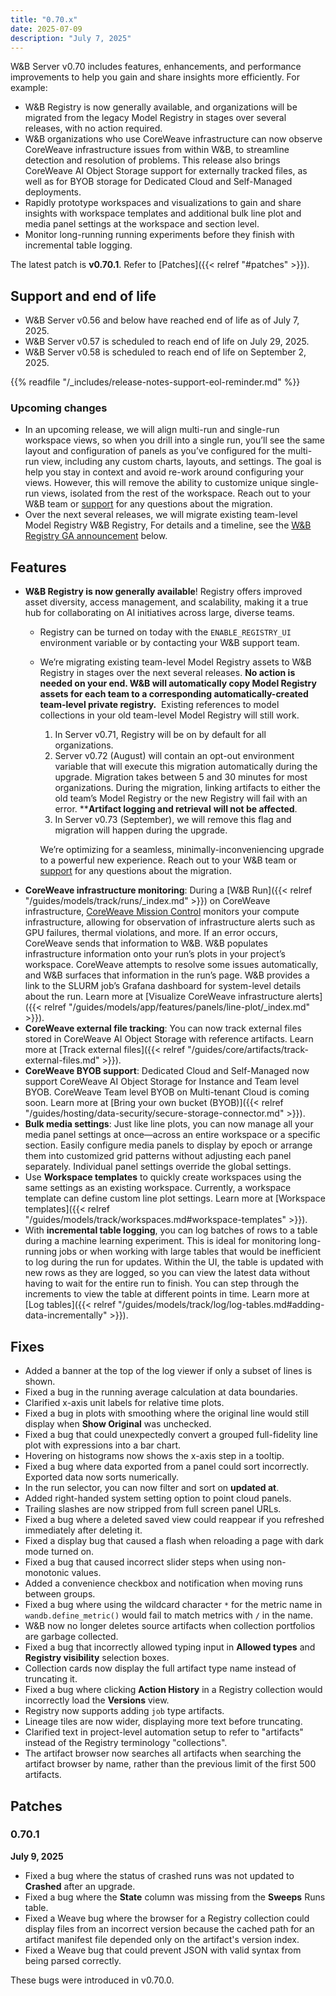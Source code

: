 ```yaml
---
title: "0.70.x"
date: 2025-07-09
description: "July 7, 2025"
---
```


W&B Server v0.70 includes features, enhancements, and performance improvements to help you gain and share insights more efficiently. For example:

- W&B Registry is now generally available, and organizations will be migrated from the legacy Model Registry in stages over several releases, with no action required.
- W&B organizations who use CoreWeave infrastructure can now observe CoreWeave infrastructure issues from within W&B, to streamline detection and resolution of problems. This release also brings CoreWeave AI Object Storage support for externally tracked files, as well as for BYOB storage for Dedicated Cloud and Self-Managed deployments.
- Rapidly prototype workspaces and visualizations to gain and share insights with workspace templates and additional bulk line plot and media panel settings at the workspace and section level.
- Monitor long-running running experiments before they finish with incremental table logging.

The latest patch is **v0.70.1**. Refer to [Patches]({{< relref "#patches" >}}).

<!--more-->

## Support and end of life
<ul>
  <li>W&B Server v0.56 and below have reached end of life as of July 7, 2025.</li>


  <li>W&B Server v0.57 is scheduled to reach end of life on July 29, 2025.</li>
  <li>W&B Server v0.58 is scheduled to reach end of life on September 2, 2025.</li>
</ul><!-- This is in HTML to fix the admonition included below showing up as a child of the second item -->

{{% readfile "/_includes/release-notes-support-eol-reminder.md" %}}

### Upcoming changes
- In an upcoming release, we will align multi-run and single-run workspace views, so when you drill into a single run, you’ll see the same layout and configuration of panels as you’ve configured for the multi-run view, including any custom charts, layouts, and settings. The goal is help you stay in context and avoid re-work around configuring your views. However, this will remove the ability to customize unique single-run views, isolated from the rest of the workspace. Reach out to your W&B team or [support](mailto:support@wandb.ai) for any questions about the migration.
- Over the next several releases, we will migrate existing team-level Model Registry W&B Registry, For details and a timeline, see the [W&B Registry GA announcement](#registry_ga_announcement) below.

## Features
- <a id="registry_ga_announcement"></a> **W&B Registry is now generally available**! Registry offers improved asset diversity, access management, and scalability, making it a true hub for collaborating on AI initiatives across large, diverse teams.
    - Registry can be turned on today with the `ENABLE_REGISTRY_UI` environment variable or by contacting your W&B support team.
    - We’re migrating existing team-level Model Registry assets to W&B Registry in stages over the next several releases. **No action is needed on your end. W&B will automatically copy Model Registry assets for each team to a corresponding automatically-created team-level private registry.**  Existing references to model collections in your old team-level Model Registry will still work.
        1. In Server v0.71, Registry will be on by default for all organizations.
        1. Server v0.72 (August) will contain an opt-out environment variable that will execute this migration automatically during the upgrade. Migration takes between 5 and 30 minutes for most organizations. During the migration, linking artifacts to either the old team’s Model Registry or the new Registry will fail with an error. ****Artifact logging and retrieval** **will not be affected**.
        1. In Server v0.73 (September), we will remove this flag and migration will happen during the upgrade.

        We’re optimizing for a seamless, minimally-inconveniencing upgrade to a powerful new experience. Reach out to your W&B team or [support](mailto:support@wandb.ai) for any questions about the migration.
- **CoreWeave infrastructure monitoring**: During a [W&B Run]({{< relref "/guides/models/track/runs/_index.md" >}}) on CoreWeave infrastructure, [CoreWeave Mission Control](https://www.coreweave.com/mission-control) monitors your compute infrastructure, allowing for observation of infrastructure alerts such as GPU failures, thermal violations, and more. If an error occurs, CoreWeave sends that information to W&B. W&B populates infrastructure information onto your run’s plots in your project’s workspace. CoreWeave attempts to resolve some issues automatically, and W&B surfaces that information in the run’s page. W&B provides a link to the SLURM job’s Grafana dashboard for system-level details about the run. Learn more at [Visualize CoreWeave infrastructure alerts]({{< relref "/guides/models/app/features/panels/line-plot/_index.md" >}}).
- **CoreWeave external file tracking**: You can now track external files stored in CoreWeave AI Object Storage with reference artifacts. Learn more at [Track external files]({{< relref "/guides/core/artifacts/track-external-files.md" >}}).
- **CoreWeave BYOB support**: Dedicated Cloud and Self-Managed now support CoreWeave AI Object Storage for Instance and Team level BYOB. CoreWeave Team level BYOB on Multi-tenant Cloud is coming soon. Learn more at [Bring your own bucket (BYOB)]({{< relref "/guides/hosting/data-security/secure-storage-connector.md" >}}).
- **Bulk media settings**: Just like line plots, you can now manage all your media panel settings at once—across an entire workspace or a specific section.   Easily configure media panels to display by epoch or arrange them into customized grid patterns without adjusting each panel separately. Individual panel settings override the global settings.
- Use **Workspace templates** to quickly create workspaces using the same settings as an existing workspace. Currently, a workspace template can define custom line plot settings. Learn more at [Workspace templates]({{< relref "/guides/models/track/workspaces.md#workspace-templates" >}}).
- With **incremental table logging**, you can log batches of rows to a table during a machine learning experiment. This is ideal for monitoring long-running jobs or when working with large tables that would be inefficient to log during the run for updates. Within the UI, the table is updated with new rows as they are logged, so you can view the latest data without having to wait for the entire run to finish. You can step through the increments to view the table at different points in time. Learn more at [Log tables]({{< relref "/guides/models/track/log/log-tables.md#adding-data-incrementally" >}}).

## Fixes
- Added a banner at the top of the log viewer if only a subset of lines is shown.
- Fixed a bug in the running average calculation at data boundaries.
- Clarified x-axis unit labels for relative time plots.
- Fixed a bug in plots with smoothing where the original line would still display when **Show Original** was unchecked.
- Fixed a bug that could unexpectedly convert a grouped full-fidelity line plot with expressions into a bar chart.
- Hovering on histograms now shows the x-axis step in a tooltip.
- Fixed a bug where data exported from a panel could sort incorrectly. Exported data now sorts numerically.
- In the run selector, you can now filter and sort on **updated at**.
- Added right-handed system setting option to point cloud panels.
- Trailing slashes are now stripped from full screen panel URLs.
- Fixed a bug where a deleted saved view could reappear if you refreshed immediately after deleting it.
- Fixed a display bug that caused a flash when reloading a page with dark mode turned on.
- Fixed a bug that caused incorrect slider steps when using non-monotonic values.
- Added a convenience checkbox and notification when moving runs between groups.
- Fixed a bug where using the wildcard character `*` for the metric name in `wandb.define_metric()` would fail to match metrics with `/` in the name.
- W&B now no longer deletes source artifacts when collection portfolios are garbage collected.
- Fixed a bug that incorrectly allowed typing input in **Allowed types** and **Registry visibility** selection boxes.
- Collection cards now display the full artifact type name instead of truncating it.
- Fixed a bug where clicking **Action History** in a Registry collection would incorrectly load the **Versions** view.
- Registry now supports adding `job` type artifacts.
- Lineage tiles are now wider, displaying more text before truncating.
- Clarified text in project-level automation setup to refer to "artifacts" instead of the Registry terminology "collections".
- The artifact browser now searches all artifacts when searching the artifact browser by name, rather than the previous limit of the first 500 artifacts.

## Patches
### 0.70.1
**July 9, 2025**

<!-- wandb/core 50fd85a61a7c39db4c97d48c989fe2472f3840eb to d37a5c07a2f6712ad8e1a65edb48a51894e35759 -->

- Fixed a bug where the status of crashed runs was not updated to **Crashed** after an upgrade.
- Fixed a bug where the **State** column was missing from the **Sweeps** Runs table.
- Fixed a Weave bug where the browser for a Registry collection could display files from an incorrect version because the cached path for an artifact manifest file depended only on the artifact's version index.
- Fixed a Weave bug that could prevent JSON with valid syntax from being parsed correctly.

These bugs were introduced in v0.70.0.